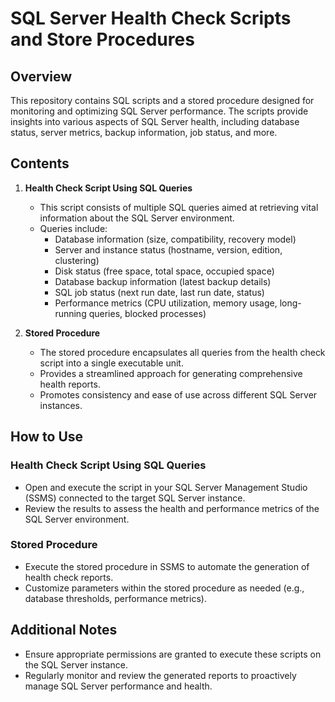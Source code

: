 # SQL Server Health Check Scripts and Store Procedures

## Overview

This repository contains SQL scripts and a stored procedure designed for monitoring and optimizing SQL Server performance. The scripts provide insights into various aspects of SQL Server health, including database status, server metrics, backup information, job status, and more.

## Contents

1. **Health Check Script Using SQL Queries**
   - This script consists of multiple SQL queries aimed at retrieving vital information about the SQL Server environment.
   - Queries include:
     - Database information (size, compatibility, recovery model)
     - Server and instance status (hostname, version, edition, clustering)
     - Disk status (free space, total space, occupied space)
     - Database backup information (latest backup details)
     - SQL job status (next run date, last run date, status)
     - Performance metrics (CPU utilization, memory usage, long-running queries, blocked processes)

2. **Stored Procedure**
   - The stored procedure encapsulates all queries from the health check script into a single executable unit.
   - Provides a streamlined approach for generating comprehensive health reports.
   - Promotes consistency and ease of use across different SQL Server instances.

## How to Use

### Health Check Script Using SQL Queries

- Open and execute the script in your SQL Server Management Studio (SSMS) connected to the target SQL Server instance.
- Review the results to assess the health and performance metrics of the SQL Server environment.

### Stored Procedure

- Execute the stored procedure in SSMS to automate the generation of health check reports.
- Customize parameters within the stored procedure as needed (e.g., database thresholds, performance metrics).

## Additional Notes

- Ensure appropriate permissions are granted to execute these scripts on the SQL Server instance.
- Regularly monitor and review the generated reports to proactively manage SQL Server performance and health.

